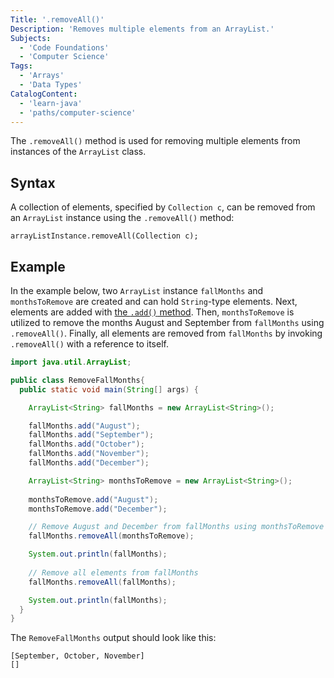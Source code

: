 ```yaml
---
Title: '.removeAll()'
Description: 'Removes multiple elements from an ArrayList.'
Subjects:
  - 'Code Foundations'
  - 'Computer Science'
Tags:
  - 'Arrays'
  - 'Data Types'
CatalogContent:
  - 'learn-java'
  - 'paths/computer-science'
---
```


The `.removeAll()` method is used for removing multiple elements from instances of the `ArrayList` class.

## Syntax

A collection of elements, specified by `Collection c`, can be removed from an `ArrayList` instance using the `.removeAll()` method:

```pseudo
arrayListInstance.removeAll(Collection c);
```

## Example

In the example below, two `ArrayList` instance `fallMonths` and `monthsToRemove` are created and can hold `String`-type elements. Next, elements are added with [the `.add()` method](https://www.codecademy.com/resources/docs/java/array-list/add). Then, `monthsToRemove` is utilized to remove the months August and September from `fallMonths` using `.removeAll()`. Finally, all elements are removed from `fallMonths` by invoking `.removeAll()` with a reference to itself.

```java
import java.util.ArrayList;

public class RemoveFallMonths{
  public static void main(String[] args) {

    ArrayList<String> fallMonths = new ArrayList<String>();

    fallMonths.add("August");
    fallMonths.add("September");
    fallMonths.add("October");
    fallMonths.add("November");
    fallMonths.add("December");

    ArrayList<String> monthsToRemove = new ArrayList<String>();
    
    monthsToRemove.add("August");
    monthsToRemove.add("December");

    // Remove August and December from fallMonths using monthsToRemove
    fallMonths.removeAll(monthsToRemove);

    System.out.println(fallMonths);
    
    // Remove all elements from fallMonths
    fallMonths.removeAll(fallMonths);

    System.out.println(fallMonths);
  }
}
```

The `RemoveFallMonths` output should look like this:

```shell
[September, October, November]
[]
```